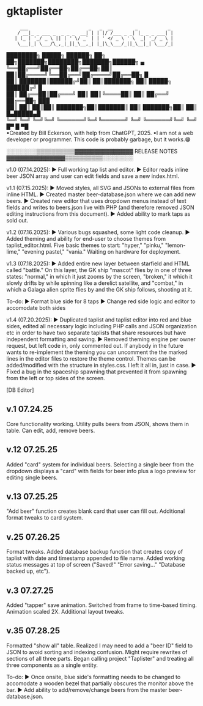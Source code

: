 # gktaplister

         ___                      _   _  __        _           _
        / __|_ _ ___ _  _ _ _  __| | | |/ /___ _ _| |_ _ _ ___| |
       | (_ | '_/ _ \ || | ' \/ _` | | ' </ _ \ ' \  _| '_/ _ \ |
        \___|_| \___/\_,_|_||_\__,_| |_|\_\___/_||_\__|_| \___/_|

████████╗ █████╗ ██████╗ ██╗     ██╗███████╗████████╗███████╗██████╗       ▄                                        
╚══██╔══╝██╔══██╗██╔══██╗██║     ██║██╔════╝╚══██╔══╝██╔════╝██╔══██╗      █                                        
   ██║   ███████║██████╔╝██║     ██║███████╗   ██║   █████╗  ██████╔╝      █                                   
   ██║   ██╔══██║██╔═══╝ ██║     ██║╚════██║   ██║   ██╔══╝  ██╔══██╗     ███                                  
   ██║   ██║  ██║██║     ███████╗██║███████║   ██║   ███████╗██║  ██║  █▄█████▄█                                   
   ╚═╝   ╚═╝  ╚═╝╚═╝     ╚══════╝╚═╝╚══════╝   ╚═╝   ╚══════╝╚═╝  ╚═╝  █▀  █  ▀█     
 ▪Created by Bill Eckerson, with help from ChatGPT, 2025.
 ▪I am not a web developer or programmer. This code is probably garbage, but it works.😁

░░░░░░░░▒▒▒▒▒▒▒▒▒▒▓▓▓▓▓▓▓▓▓▓▓▓▓▓▓ RELEASE NOTES ▓▓▓▓▓▓▓▓▓▓▓▓▓▓▓▒▒▒▒▒▒▒▒▒▒░░░░░░░░

v1.0 (07.14.2025):
► Full working tap list and editor.
► Editor reads inline beer JSON array and user can edit fields and save a new index.html.

v1.1 (07.15.2025):
► Moved styles, all SVG and JSONs to external files from inline HTML.
► Created master beer-database.json where we can add new beers.
► Created new editor that uses dropdown menus instead of text fields and writes to
beers.json live with PHP (and therefore removed JSON editing instructions from this document).
► Added ability to mark taps as sold out.

v1.2 (07.16.2025):
► Various bugs squashed, some light code cleanup.
► Added theming and ability for end-user to choose themes from taplist_editor.html. Five basic themes
to start: "hyper," "pinku," "lemon-lime," "evening pastel," "vania." Waiting on hardware for deployment.

v1.3 (07.18.2025):
► Added entire new  layer between starfield and HTML called "battle." On this layer, the GK ship
"mascot" flies by in one of three states: "normal," in which it just zooms by the screen, "broken," it
which it slowly drifts by while spinning like a derelict satellite, and "combat," in which a Galaga
alien sprite flies by and the GK ship follows, shooting at it.

To-do:
► Format blue side for 8 taps
► Change red side logic and editor to accomodate both sides

v1.4 (07.20.2025):
► Duplicated taplist and taplist editor into red and blue sides, edited all necessary logic including
PHP calls and JSON organization etc in order to have two separate taplists that share resources but
have independent formatting and saving.
► Removed theming engine per owner request, but left code in, only commented out. If anybody in the
future wants to re-implement the theming you can uncomment the the marked lines in the editor files to
restore the theme control. Themes can be added/modified with the structure in styles.css. I left it all 
in, just in case.
► Fixed a bug in the spaceship spawning that prevented it from spawning from the left or top sides of
the screen.

[DB Editor]
## v.1 07.24.25
Core functionality working. Utility pulls beers from JSON, shows them in table. Can edit, add, remove beers.

## v.12 07.25.25
Added "card" system for individual beers. Selecting a single beer from the dropdown displays a "card" with fields for beer info plus a logo preview for editing single beers.

## v.13 07.25.25
 "Add beer" function creates blank card that user can fill out. Additional format tweaks to card system.

## v.25 07.26.25
Format tweaks. Added database backup function that creates copy of taplist with date and timestamp appended to file name. Added working status messages at top of screen ("Saved!" "Error saving..." "Database backed up, etc").

## v.3 07.27.25
Added "tapper" save animation. Switched from frame to time-based timing. Animation scaled 2X. Additional layout tweaks.

## v.35 07.28.25
Formatted "show all" table. Realized I may need to add a "beer ID" field to JSON to avoid sorting and indexing confusion. Might require rewrites of sections of all three parts. Began calling project "Taplister" and treating all three components as a single entity.


To-do:
► Once onsite, blue side's formatting needs to be changed to accomodate a wooden bezel that partially
obscures the monitor above the bar.
► Add ability to add/remove/change beers from the master beer-database.json.